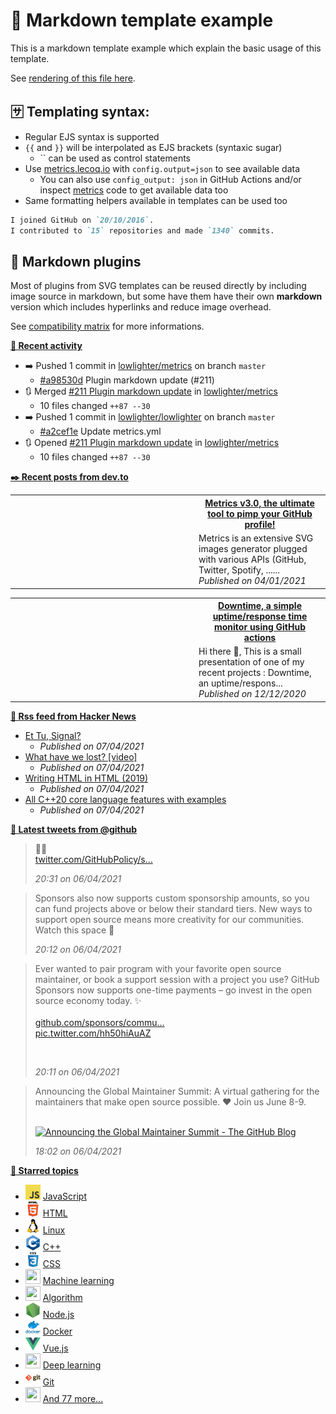 # 📒 Markdown template example

This is a markdown template example which explain the basic usage of this template.

See [rendering of this file here](https://github.com/lowlighter/lowlighter/blob/master/metrics.markdown.full.md).

## 🈂️ Templating syntax:

* Regular EJS syntax is supported
* `{{` and `}}` will be interpolated as EJS brackets (syntaxic sugar)
  * `` can be used as control statements
* Use [metrics.lecoq.io](https://metrics.lecoq.io/) with `config.output=json` to see available data
  * You can also use `config_output: json` in GitHub Actions and/or inspect [metrics](https://github.com/lowlighter/metrics) code to get available data too
* Same formatting helpers available in templates can be used too

```markdown
I joined GitHub on `20/10/2016`.
I contributed to `15` repositories and made `1340` commits.
```

## 🧩 Markdown plugins

Most of plugins from SVG templates can be reused directly by including image source in markdown, but some have them have their own **markdown** version which includes hyperlinks and reduce image overhead.

See [compatibility matrix](https://github.com/lowlighter/metrics#-templateplugin-compatibily-matrix) for more informations.

**[📰 Recent activity](https://github.com/lowlighter)**
* ➡️ Pushed 1 commit in [lowlighter/metrics](https://github.com/lowlighter/metrics) on branch `master`
  * [#a98530d](https://github.com/lowlighter/metrics/commit/a98530d) Plugin markdown update (#211)
* 🔃 Merged [#211 Plugin markdown update](https://github.com/lowlighter/metrics/pull/211) in [lowlighter/metrics](https://github.com/lowlighter/metrics)
  * 10 files changed `++87 --30`
* ➡️ Pushed 1 commit in [lowlighter/lowlighter](https://github.com/lowlighter/lowlighter) on branch `master`
  * [#a2cef1e](https://github.com/lowlighter/lowlighter/commit/a2cef1e) Update metrics.yml
* 🔃 Opened [#211 Plugin markdown update](https://github.com/lowlighter/metrics/pull/211) in [lowlighter/metrics](https://github.com/lowlighter/metrics)
  * 10 files changed `++87 --30`


**[✒️ Recent posts from dev.to](https://dev.to/lowlighter)**
<table>
  <tr>
    <td rowspan="2" width="280">
      <img src="https://res.cloudinary.com/practicaldev/image/fetch/s--rbmokFTg--/c_imagga_scale,f_auto,fl_progressive,h_420,q_auto,w_1000/https://dev-to-uploads.s3.amazonaws.com/i/idot5ak9irxtu948bgzs.png" alt="" width="280">
    </td>
    <th>
      <a href="https://dev.to/lowlighter/metrics-v3-0-the-ultimate-tool-to-pimp-your-github-profile-g7p">Metrics v3.0, the ultimate tool to pimp your GitHub profile!</a>
    </th>
  </tr>
  <tr>
    <td>
      Metrics is an extensive SVG images generator plugged with various APIs (GitHub, Twitter, Spotify, ......
      <br>
      <i>Published on 04/01/2021</i>
    </td>
  </tr>
</table>
<table>
  <tr>
    <td rowspan="2" width="280">
      <img src="https://res.cloudinary.com/practicaldev/image/fetch/s--Zzb2gnfo--/c_imagga_scale,f_auto,fl_progressive,h_420,q_auto,w_1000/https://dev-to-uploads.s3.amazonaws.com/uploads/articles/dagm6ot2j5wro2nclayx.png" alt="" width="280">
    </td>
    <th>
      <a href="https://dev.to/lowlighter/downtime-a-simple-uptime-response-time-monitor-using-github-actions-2m73">Downtime, a simple uptime/response time monitor using GitHub actions</a>
    </th>
  </tr>
  <tr>
    <td>
      Hi there 👋,   This is a small presentation of one of my recent projects : Downtime, an uptime/respons...
      <br>
      <i>Published on 12/12/2020</i>
    </td>
  </tr>
</table>


**[🗼 Rss feed from Hacker News](https://news.ycombinator.com/)**
* [Et Tu, Signal?](https://www.stephendiehl.com/blog/signal.html)
  * *Published on 07/04/2021*
* [What have we lost? [video]](https://media.ccc.de/v/rc3-525180-what_have_we_lost)
  * *Published on 07/04/2021*
* [Writing HTML in HTML (2019)](http://john.ankarstrom.se/html/)
  * *Published on 07/04/2021*
* [All C++20 core language features with examples](https://oleksandrkvl.github.io/2021/04/02/cpp-20-overview.html)
  * *Published on 07/04/2021*


**[🐤 Latest tweets from @github](https://twitter.com/github)**
> 🙌🙌 <br/><a href="https://t.co/tK2RZLTCPy" class="link">twitter.com/GitHubPolicy/s…</a>
>
> *20:31 on 06/04/2021*

> Sponsors also now supports custom sponsorship amounts, so you can fund projects above or below their standard tiers. New ways to support open source means more creativity for our communities. Watch this space 👀
>
> *20:12 on 06/04/2021*

> Ever wanted to pair program with your favorite open source maintainer, or book a support session with a project you use? GitHub Sponsors now supports one-time payments – go invest in the open source economy today. ✨ <br/><br/><a href="https://t.co/8vr3AixwY1" class="link">github.com/sponsors/commu…</a> <br/><a href="https://t.co/hh50hiAuAZ" class="link">pic.twitter.com/hh50hiAuAZ</a>
>
> <a href=""><img src="https://pbs.twimg.com/media/EyUQx3mWYAAL02e.jpg" alt="" height="200"></a>
>
> *20:11 on 06/04/2021*

> Announcing the Global Maintainer Summit: A virtual gathering for the maintainers that make open source possible. ❤️ Join us June 8-9.<br/><br/>
>
> <a href="The GitHub Blog"><img src="https://github.blog/wp-content/uploads/2021/04/global-maintainer-summit.png?fit=1200%2C630" alt="Announcing the Global Maintainer Summit - The GitHub Blog" height="200"></a>
>
> *18:02 on 06/04/2021*



**[📌 Starred topics](https://github.com/lowlighter?tab=stars)**
* <img src="https://raw.githubusercontent.com/github/explore/80688e429a7d4ef2fca1e82350fe8e3517d3494d/topics/javascript/javascript.png" width="24" height="24" alt=""> [JavaScript](https://github.com/topics/javascript)
* <img src="https://raw.githubusercontent.com/github/explore/80688e429a7d4ef2fca1e82350fe8e3517d3494d/topics/html/html.png" width="24" height="24" alt=""> [HTML](https://github.com/topics/html)
* <img src="https://raw.githubusercontent.com/github/explore/80688e429a7d4ef2fca1e82350fe8e3517d3494d/topics/linux/linux.png" width="24" height="24" alt=""> [Linux](https://github.com/topics/linux)
* <img src="https://raw.githubusercontent.com/github/explore/80688e429a7d4ef2fca1e82350fe8e3517d3494d/topics/cpp/cpp.png" width="24" height="24" alt=""> [C++](https://github.com/topics/c++)
* <img src="https://raw.githubusercontent.com/github/explore/80688e429a7d4ef2fca1e82350fe8e3517d3494d/topics/css/css.png" width="24" height="24" alt=""> [CSS](https://github.com/topics/css)
* <img src="" width="24" height="24" alt=""> [Machine learning](https://github.com/topics/machine-learning)
* <img src="" width="24" height="24" alt=""> [Algorithm](https://github.com/topics/algorithm)
* <img src="https://raw.githubusercontent.com/github/explore/80688e429a7d4ef2fca1e82350fe8e3517d3494d/topics/nodejs/nodejs.png" width="24" height="24" alt=""> [Node.js](https://github.com/topics/node.js)
* <img src="https://raw.githubusercontent.com/github/explore/80688e429a7d4ef2fca1e82350fe8e3517d3494d/topics/docker/docker.png" width="24" height="24" alt=""> [Docker](https://github.com/topics/docker)
* <img src="https://raw.githubusercontent.com/github/explore/80688e429a7d4ef2fca1e82350fe8e3517d3494d/topics/vue/vue.png" width="24" height="24" alt=""> [Vue.js](https://github.com/topics/vue.js)
* <img src="" width="24" height="24" alt=""> [Deep learning](https://github.com/topics/deep-learning)
* <img src="https://raw.githubusercontent.com/github/explore/80688e429a7d4ef2fca1e82350fe8e3517d3494d/topics/git/git.png" width="24" height="24" alt=""> [Git](https://github.com/topics/git)
* <img src="" width="24" height="24" alt=""> [And 77 more...](https://github.com/topics/and-77-more...)

